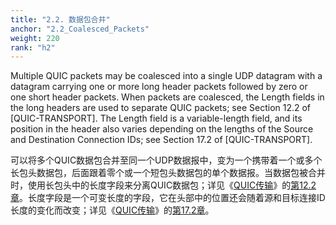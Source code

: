 ```yaml
---
title: "2.2. 数据包合并"
anchor: "2.2_Coalesced_Packets"
weight: 220
rank: "h2"
---
```


Multiple QUIC packets may be coalesced into a single UDP datagram with a datagram carrying one or more long header packets followed by zero or one short header packets. When packets are coalesced, the Length fields in the long headers are used to separate QUIC packets; see Section 12.2 of [QUIC-TRANSPORT]. The Length field is a variable-length field, and its position in the header also varies depending on the lengths of the Source and Destination Connection IDs; see Section 17.2 of [QUIC-TRANSPORT].

可以将多个QUIC数据包合并至同一个UDP数据报中，变为一个携带着一个或多个长包头数据包，后面跟着零个或一个短包头数据包的单个数据报。当数据包被合并时，使用长包头中的长度字段来分离QUIC数据包；详见《[QUIC传输](../RFC9000_Chinese_Simplified)》的[第12.2章](../RFC9000_Chinese_Simplified/#12.2_Coalescing_Packets)。长度字段是一个可变长度的字段，它在头部中的位置还会随着源和目标连接ID长度的变化而改变；详见《[QUIC传输](../RFC9000_Chinese_Simplified)》的[第17.2章](../RFC9000_Chinese_Simplified/#17.2_Long_Header_Packets)。
